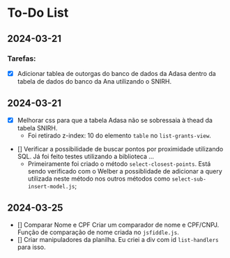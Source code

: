 # To-Do List

## 2024-03-21

### Tarefas:
- [X] Adicionar tablea de outorgas do banco de dados da Adasa dentro da tabela de dados do banco da Ana utilizando o SNIRH.

## 2024-03-21
- [X] Melhorar css para que a tabela Adasa não se sobressaia à thead da tabela SNIRH.
    - Foi retirado z-index: 10 do elemento `table` no `list-grants-view`.
- [] Verificar a possibilidade de buscar pontos por proximidade utilizando SQL. Já foi feito testes utilizando a biblioteca ...
    - Primeiramente foi criado o método `select-closest-points`. Está  sendo verificado com o Welber a possiblidade de adicionar a query utilizada neste método nos outros métodos como `select-sub-insert-model.js`;

## 2024-03-25
- [] Comparar Nome e CPF
    Criar um comparador de nome e CPF/CNPJ. Função de comparação de nome criada no `jsfiddle.js`.
- [] Criar manipuladores da planilha.
    Eu criei a div com id `list-handlers` para isso.




